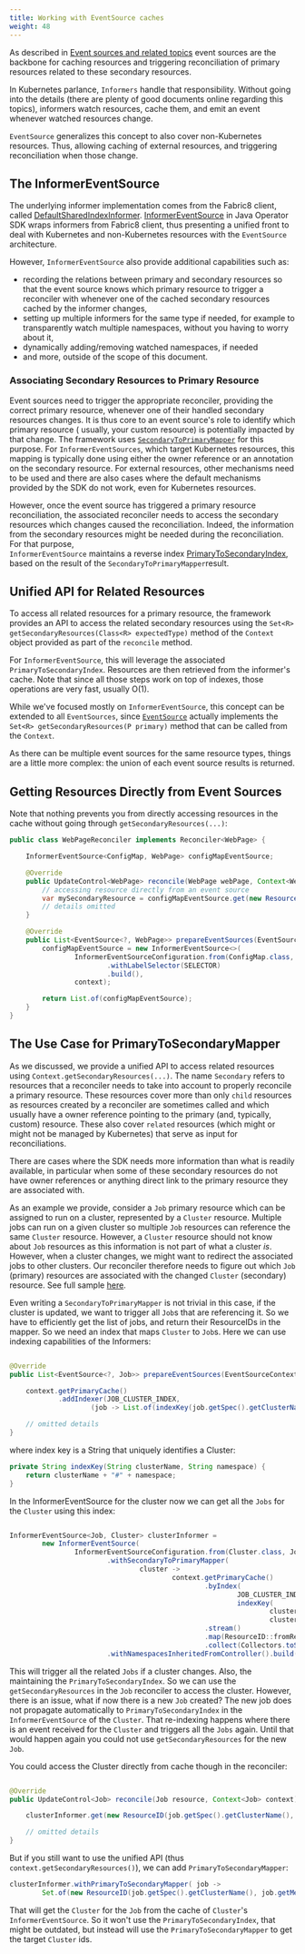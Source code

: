 ```yaml
---
title: Working with EventSource caches
weight: 48
---
```


As described in [Event sources and related topics](eventing.md) event sources are the backbone
for caching resources and triggering reconciliation of primary resources related
to these secondary resources.

In Kubernetes parlance, `Informers` handle that responsibility. Without going into
the details (there are plenty of good documents online regarding this topics), informers
watch resources, cache them, and emit an event whenever watched resources change.

`EventSource` generalizes this concept to also cover non-Kubernetes resources. Thus,
allowing caching of external resources, and triggering reconciliation when those change.

## The InformerEventSource

The underlying informer implementation comes from the Fabric8 client,
called [DefaultSharedIndexInformer](https://github.com/fabric8io/kubernetes-client/blob/main/kubernetes-client/src/main/java/io/fabric8/kubernetes/client/informers/impl/DefaultSharedIndexInformer.java).
[InformerEventSource](https://github.com/operator-framework/java-operator-sdk/blob/main/operator-framework-core/src/main/java/io/javaoperatorsdk/operator/processing/event/source/informer/InformerEventSource.java)
in Java Operator SDK wraps informers from Fabric8 client, thus presenting a unified front to deal with Kubernetes and
non-Kubernetes resources with the `EventSource` architecture.

However, `InformerEventSource` also provide additional capabilities such as:

- recording the relations between primary and secondary resources so that the event source knows which primary resource
  to trigger a reconciler with whenever one of the cached secondary resources cached by the informer changes,
- setting up multiple informers for the same type if needed, for example to transparently watch multiple namespaces,
  without you having to worry about it,
- dynamically adding/removing watched namespaces, if needed
- and more, outside of the scope of this document.

### Associating Secondary Resources to Primary Resource

Event sources need to trigger the appropriate reconciler, providing the correct primary resource, whenever one of their
handled secondary resources changes. It is thus core to an event source's role to identify which primary resource (
usually, your custom resource) is potentially impacted by that change.
The framework uses [`SecondaryToPrimaryMapper`](https://github.com/operator-framework/java-operator-sdk/blob/main/operator-framework-core/src/main/java/io/javaoperatorsdk/operator/processing/event/source/SecondaryToPrimaryMapper.java)
for this purpose. For `InformerEventSources`, which target Kubernetes resources, this mapping is typically done using
either the owner reference or an annotation on the secondary resource. For external resources, other mechanisms need to
be used and there are also cases where the default mechanisms provided by the SDK do not work, even for Kubernetes
resources.

However, once the event source has triggered a primary resource reconciliation, the associated reconciler needs to
access the secondary resources which changes caused the reconciliation. Indeed, the information from the secondary
resources might be needed during the reconciliation. For that purpose,  
`InformerEventSource` maintains a reverse
index [PrimaryToSecondaryIndex](https://github.com/operator-framework/java-operator-sdk/blob/main/operator-framework-core/src/main/java/io/javaoperatorsdk/operator/processing/event/source/informer/DefaultPrimaryToSecondaryIndex.java),
based on the result of the `SecondaryToPrimaryMapper`result.

## Unified API for Related Resources

To access all related resources for a primary resource, the framework provides an API to access the related
secondary resources using the `Set<R> getSecondaryResources(Class<R> expectedType)` method of the `Context` object
provided as part of the `reconcile` method.

For `InformerEventSource`, this will leverage the associated `PrimaryToSecondaryIndex`. Resources are then retrieved
from the informer's cache. Note that since all those steps work
on top of indexes, those operations are very fast, usually O(1).

While we've focused mostly on `InformerEventSource`, this concept can be extended to all `EventSources`, since
[`EventSource`](https://github.com/operator-framework/java-operator-sdk/blob/main/operator-framework-core/src/main/java/io/javaoperatorsdk/operator/processing/event/source/EventSource.java#L93)
actually implements the `Set<R> getSecondaryResources(P primary)` method that can be called from the `Context`.

As there can be multiple event sources for the same resource types, things are a little more complex: the union of each
event source results is returned.

## Getting Resources Directly from Event Sources

Note that nothing prevents you from directly accessing resources in the cache without going through
`getSecondaryResources(...)`:

```java
public class WebPageReconciler implements Reconciler<WebPage> {

    InformerEventSource<ConfigMap, WebPage> configMapEventSource;

    @Override
    public UpdateControl<WebPage> reconcile(WebPage webPage, Context<WebPage> context) {
        // accessing resource directly from an event source 
        var mySecondaryResource = configMapEventSource.get(new ResourceID("name", "namespace"));
        // details omitted
    }

    @Override
    public List<EventSource<?, WebPage>> prepareEventSources(EventSourceContext<WebPage> context) {
        configMapEventSource = new InformerEventSource<>(
                InformerEventSourceConfiguration.from(ConfigMap.class, WebPage.class)
                        .withLabelSelector(SELECTOR)
                        .build(),
                context);

        return List.of(configMapEventSource);
    }
}
```

## The Use Case for PrimaryToSecondaryMapper

As we discussed, we provide a unified API to access related resources using `Context.getSecondaryResources(...)`.
The name `Secondary` refers to resources that a reconciler needs to take into account to properly reconcile a primary
resource. These resources cover more than only `child` resources as resources created by a reconciler are sometimes
called and which usually have a owner reference pointing to the primary (and, typically, custom) resource. These also
cover `related` resources (which might or might not be managed by Kubernetes) that serve as input for reconciliations.

There are cases where the SDK needs more information than what is readily available, in particular when some of these
secondary resources do not have owner references or anything direct link to the primary resource they are associated
with.

As an example we provide, consider a `Job` primary resource which can be assigned to run on a cluster, represented by a
`Cluster` resource.
Multiple jobs can run on a given cluster so multiple `Job` resources can reference the same `Cluster` resource. However,
a `Cluster` resource should not know about `Job` resources as this information is not part of what a cluster *is*.
However, when a cluster changes, we might want to redirect the associated jobs to other clusters. Our reconciler
therefore needs to figure out which `Job` (primary) resources are associated with the changed `Cluster` (secondary)
resource.
See full
sample [here](https://github.com/operator-framework/java-operator-sdk/blob/main/operator-framework/src/test/java/io/javaoperatorsdk/operator/baseapi/primarytosecondary).

Even writing a `SecondaryToPrimaryMapper` is not trivial in this case, if the cluster is updated, we want to trigger
all `Job`s that are referencing it. So we have to efficiently get the list of jobs, and return their ResourceIDs in
the mapper. So we need an index that maps `Cluster` to `Job`s. Here we can use indexing capabilities of the Informers:

```java

@Override
public List<EventSource<?, Job>> prepareEventSources(EventSourceContext<Job> context) {

    context.getPrimaryCache()
            .addIndexer(JOB_CLUSTER_INDEX,
                    (job -> List.of(indexKey(job.getSpec().getClusterName(), job.getMetadata().getNamespace()))));

    // omitted details
}
```

where index key is a String that uniquely identifies a Cluster:

```java
private String indexKey(String clusterName, String namespace) {
    return clusterName + "#" + namespace;
}
```

In the InformerEventSource for the cluster now we can get all the `Jobs` for the `Cluster` using this index:

```java

InformerEventSource<Job, Cluster> clusterInformer =
        new InformerEventSource(
                InformerEventSourceConfiguration.from(Cluster.class, Job.class)
                        .withSecondaryToPrimaryMapper(
                                cluster ->
                                        context.getPrimaryCache()
                                                .byIndex(
                                                        JOB_CLUSTER_INDEX,
                                                        indexKey(
                                                                cluster.getMetadata().getName(),
                                                                cluster.getMetadata().getNamespace()))
                                                .stream()
                                                .map(ResourceID::fromResource)
                                                .collect(Collectors.toSet()))
                        .withNamespacesInheritedFromController().build(), context);
```

This will trigger all the related `Jobs` if a cluster changes. Also, the maintaining the `PrimaryToSecondaryIndex`.
So we can use the `getSecondaryResources` in the `Job` reconciler to access the cluster.
However, there is an issue, what if now there is a new `Job` created? The new job does not propagate
automatically to `PrimaryToSecondaryIndex` in the `InformerEventSource` of the `Cluster`. That re-indexing
happens where there is an event received for the `Cluster` and triggers all the `Jobs` again.
Until that would happen again you could not use `getSecondaryResources` for the new `Job`.

You could access the Cluster directly from cache though in the reconciler:

```java 

@Override
public UpdateControl<Job> reconcile(Job resource, Context<Job> context) {

    clusterInformer.get(new ResourceID(job.getSpec().getClusterName(), job.getMetadata().getNamespace()));

    // omitted details
}
```

But if you still want to use the unified API (thus `context.getSecondaryResources()`), we can add 
`PrimaryToSecondaryMapper`:

```java
clusterInformer.withPrimaryToSecondaryMapper( job -> 
        Set.of(new ResourceID(job.getSpec().getClusterName(), job.getMetadata().getNamespace())));
```

That will get the `Cluster` for the `Job` from the cache of `Cluster`'s `InformerEventSource`.
So it won't use the `PrimaryToSecondaryIndex`, that might be outdated, but instead will use the
`PrimaryToSecondaryMapper` to get
the target `Cluster` ids.
